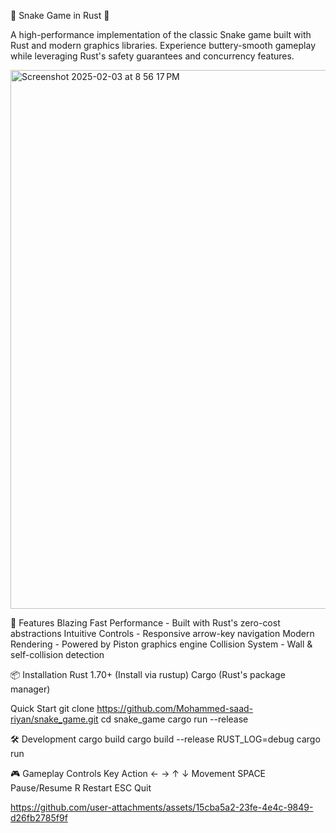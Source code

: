 🐍 Snake Game in Rust 🦀

A high-performance implementation of the classic Snake game built with Rust and modern graphics libraries. Experience buttery-smooth gameplay
while leveraging Rust's safety guarantees and concurrency features.

<img width="862" alt="Screenshot 2025-02-03 at 8 56 17 PM" src="https://github.com/user-attachments/assets/2d031539-ecd8-466c-a56c-799007be00da" />

🚀 Features
Blazing Fast Performance - Built with Rust's zero-cost abstractions
Intuitive Controls - Responsive arrow-key navigation
Modern Rendering - Powered by Piston graphics engine
Collision System - Wall & self-collision detection

📦 Installation
Rust 1.70+ (Install via rustup)
Cargo (Rust's package manager)

Quick Start
git clone https://github.com/Mohammed-saad-riyan/snake_game.git
cd snake_game
cargo run --release

🛠️ Development
cargo build
cargo build --release
RUST_LOG=debug cargo run

🎮 Gameplay
Controls
Key	       Action
← → ↑ ↓	   Movement
SPACE	     Pause/Resume
R	         Restart
ESC	       Quit

https://github.com/user-attachments/assets/15cba5a2-23fe-4e4c-9849-d26fb2785f9f





